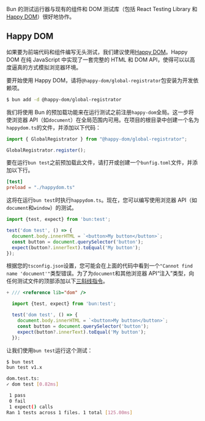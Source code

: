 Bun 的测试运行器与现有的组件和 DOM 测试库（包括 React Testing Library 和[Happy DOM](https://github.com/capricorn86/happy-dom)）很好地协作。

## Happy DOM

如果要为前端代码和组件编写无头测试，我们建议使用[Happy DOM](https://github.com/capricorn86/happy-dom)。Happy DOM 在纯 JavaScript 中实现了一套完整的 HTML 和 DOM API，使得可以以高度逼真的方式模拟浏览器环境。

要开始使用 Happy DOM，请将`@happy-dom/global-registrator`包安装为开发依赖项。

```bash
$ bun add -d @happy-dom/global-registrator
```

我们将使用 Bun 的预加载功能来在运行测试之前注册`happy-dom`全局。这一步将使浏览器 API（如`document`）在全局范围内可用。在项目的根目录中创建一个名为`happydom.ts`的文件，并添加以下代码：

```ts
import { GlobalRegistrator } from "@happy-dom/global-registrator";

GlobalRegistrator.register();
```

要在运行`bun test`之前预加载此文件，请打开或创建一个`bunfig.toml`文件，并添加以下行。

```toml
[test]
preload = "./happydom.ts"
```

这将在运行`bun test`时执行`happydom.ts`。现在，您可以编写使用浏览器 API（如`document`和`window`）的测试。

```ts#dom.test.ts
import {test, expect} from 'bun:test';

test('dom test', () => {
  document.body.innerHTML = `<button>My button</button>`;
  const button = document.querySelector('button');
  expect(button?.innerText).toEqual('My button');
});
```

根据您的`tsconfig.json`设置，您可能会在上面的代码中看到一个`"Cannot find name 'document'"`类型错误。为了为`document`和其他浏览器 API“注入”类型，向任何测试文件的顶部添加以下[三斜线指令](https://www.typescriptlang.org/docs/handbook/triple-slash-directives.html)。

```ts-diff#dom.test.ts
+ /// <reference lib="dom" />

  import {test, expect} from 'bun:test';

  test('dom test', () => {
    document.body.innerHTML = `<button>My button</button>`;
    const button = document.querySelector('button');
    expect(button?.innerText).toEqual('My button');
  });
```

让我们使用`bun test`运行这个测试：

```bash
$ bun test
bun test v1.x

dom.test.ts:
✓ dom test [0.82ms]

 1 pass
 0 fail
 1 expect() calls
Ran 1 tests across 1 files. 1 total [125.00ms]
```

<!-- ## React Testing Library

一旦您按照上述说明设置了`happy-dom`，您可以将其与React Testing Library一起使用。要开始，请将`@testing-library/react`包安装为开发依赖项。

```bash
$ bun add -d @testing-library/react
``` -->
